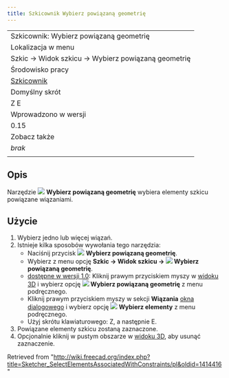 ```yaml
---
title: Szkicownik Wybierz powiązaną geometrię
---
```

|  |
| --- |
| Szkicownik: Wybierz powiązaną geometrię |
| Lokalizacja w menu |
| Szkic → Widok szkicu → Wybierz powiązaną geometrię |
| Środowisko pracy |
| [Szkicownik](/Sketcher_Workbench/pl "Sketcher Workbench/pl") |
| Domyślny skrót |
| Z E |
| Wprowadzono w wersji |
| 0.15 |
| Zobacz także |
| *brak* |
|  |

## Opis

Narzędzie ![](/images/Sketcher_SelectElementsAssociatedWithConstraints.svg) **Wybierz powiązaną geometrię** wybiera elementy szkicu powiązane wiązaniami.

## Użycie

1. Wybierz jedno lub więcej wiązań.
2. Istnieje kilka sposobów wywołania tego narzędzia:
   * Naciśnij przycisk ![](/images/Sketcher_SelectElementsAssociatedWithConstraints.svg) **Wybierz powiązaną geometrię**.
   * Wybierz z menu opcję **Szkic → Widok szkicu → ![](/images/Sketcher_SelectElementsAssociatedWithConstraints.svg) Wybierz powiązaną geometrię**.
   * [dostępne w wersji 1.0](/Release_notes_1.0/pl "Release notes 1.0/pl"): Kliknij prawym przyciskiem myszy w [widoku 3D](/3D_view/pl "3D view/pl") i wybierz opcję **![](/images/Sketcher_SelectElementsAssociatedWithConstraints.svg) Wybierz powiązaną geometrię** z menu podręcznego.
   * Kliknij prawym przyciskiem myszy w sekcji **Wiązania** [okna dialogowego](/Sketcher_Dialog/pl "Sketcher Dialog/pl") i wybierz opcję **![](/images/Sketcher_SelectElementsAssociatedWithConstraints.svg) Wybierz elementy** z menu podręcznego.
   * Użyj skrótu klawiaturowego: Z, a następnie E.
3. Powiązane elementy szkicu zostaną zaznaczone.
4. Opcjonalnie kliknij w pustym obszarze w [widoku 3D](/3D_view/pl "3D view/pl"), aby usunąć zaznaczenie.

Retrieved from "<http://wiki.freecad.org/index.php?title=Sketcher_SelectElementsAssociatedWithConstraints/pl&oldid=1414416>"